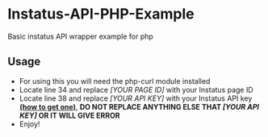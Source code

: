 # Instatus-API-PHP-Example
Basic instatus API wrapper example for php

## Usage
- For using this you will need the php-curl module installed
- Locate line 34 and replace *[YOUR PAGE ID]* with your Instatus page ID
- Locate line 38 and replace *[YOUR API KEY]* with your Instatus API key [**(how to get one)**](https://instatus.com/help/api#authentication), **DO NOT REPLACE ANYTHING ELSE THAT *[YOUR API KEY]* OR IT WILL GIVE ERROR**
- Enjoy!
